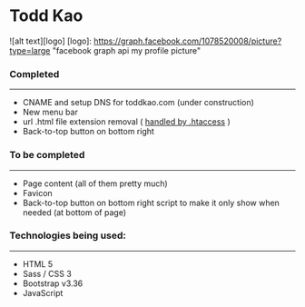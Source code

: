 # Todd Kao
![alt text][logo]
[logo]: https://graph.facebook.com/1078520008/picture?type=large "facebook graph api my profile picture"

### Completed
-------
* CNAME and setup DNS for toddkao.com (under construction)
* New menu bar 
* url .html file extension removal ( [handled by .htaccess](https://alexcican.com/post/how-to-remove-php-html-htm-extensions-with-htaccess/) ) 
* Back-to-top button on bottom right 

### To be completed
-------
* Page content (all of them pretty much)
* Favicon
* Back-to-top button on bottom right script to make it only show when needed (at bottom of page)

### Technologies being used:
-------
* HTML 5
* Sass / CSS 3 
* Bootstrap v3.36
* JavaScript 